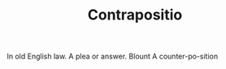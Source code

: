 ---
title: Contrapositio
letter: C
permalink: "/definitions/bld-contrapositio.html"
body: In old English law. A plea or answer. Blount A counter-po-sition
published_at: '2018-07-07'
source: Black's Law Dictionary 2nd Ed (1910)
layout: post
---